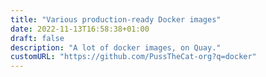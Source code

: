 ```yaml
---
title: "Various production-ready Docker images"
date: 2022-11-13T16:58:38+01:00
draft: false
description: "A lot of docker images, on Quay."
customURL: "https://github.com/PussTheCat-org?q=docker"
---
```


